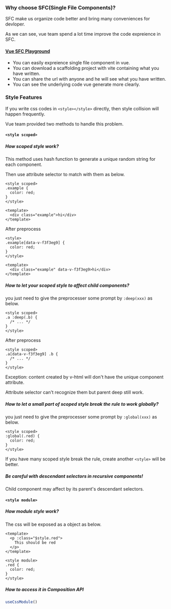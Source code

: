 ### Why choose SFC(Single File Components)?

SFC make us organize code better and bring many conveniences for devloper.

As we can see, vue team spend a lot time improve the code expreience in SFC.

#### [Vue SFC Playground](https://sfc.vuejs.org)

* You can easily expreience single file component in vue.
* You can download a scaffolding project with vite containing what you have written.
* You can share the url with anyone and he will see what you have written.
* You can see the underlying code vue generate more clearly.

### Style Features

If you write css codes in `<style></style>` directly, then style collision will happen frequently.

Vue team provided two methods to handle this problem.

#### `<style scoped>`

##### How scoped style work?

This method uses hash function to generate a unique random string for each component.

Then use attribute selector to match with them as below.

```vue
<style scoped>
.example {
  color: red;
}
</style>

<template>
  <div class="example">hi</div>
</template>
```

After preprocess

```vue
<style>
.example[data-v-f3f3eg9] {
  color: red;
}
</style>

<template>
  <div class="example" data-v-f3f3eg9>hi</div>
</template>
```

##### How to let your scoped style to affect child components?

you just need to give the preprocesser some prompt by `:deep(xxx)` as below.

```vue
<style scoped>
.a :deep(.b) {
  /* ... */
}
</style>
```

After preprocess

```vue
<style scoped>
.a[data-v-f3f3eg9] .b {
  /* ... */
}
</style>
```

Exception: content created by v-html will don't have the unique component attribute.

Attribute selector can't recognize them but parent deep still work.

##### How to let a small part of scoped style break the rule to work globally?

you just need to give the preprocesser some prompt by `:global(xxx)` as below.

```vue
<style scoped>
:global(.red) {
  color: red;
}
</style>
```

If you have many scoped style break the rule, create another `<style>` will be better.

##### Be careful with descendant selectors in recursive components!

Child component may affect by its parent's descendant selectors.

#### `<style module>`

##### How module style work?

The css will be exposed as a object as below.

```vue
<template>
  <p :class="$style.red">
    This should be red
  </p>
</template>

<style module>
.red {
  color: red;
}
</style>
```

##### How to access it in Composition API

```js
useCssModule()
```

